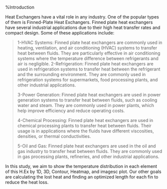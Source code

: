 
%Introduction

Heat Exchangers have a vital role in any industry. One of the popular
types of them is Finned-Plate Heat Exchangers. Finned plate heat
exchangers have several industrial applications due to their high heat
transfer rates and compact design. Some of these applications include:

> 1-HVAC Systems: Finned plate heat exchangers are commonly used in
> heating, ventilation, and air conditioning (HVAC) systems to transfer
> heat between fluids. They are particularly effective in air
> conditioning systems where the temperature difference between
> refrigerants and air is negligible. 2-Refrigeration: Finned plate heat
> exchangers are used in refrigeration systems to transfer heat between
> the refrigerant and the surrounding environment. They are commonly
> used in refrigeration systems for supermarkets, food processing
> plants, and other industrial applications.
>
> 3-Power Generation: Finned plate heat exchangers are used in power
> generation systems to transfer heat between fluids, such as cooling
> water and steam. They are commonly used in power plants, which help
> improve efficiency and reduce operating costs.
>
> 4-Chemical Processing: Finned plate heat exchangers are used in
> chemical processing plants to transfer heat between fluids. Their
> usage is in applications where the fluids have different viscosities,
> densities, or thermal conductivities.
>
> 5-Oil and Gas: Finned plate heat exchangers are used in the oil and
> gas industry to transfer heat between fluids. They are commonly used
> in gas processing plants, refineries, and other industrial
> applications.

In this study, we aim to show the temperature distribution in each
element of this H.Ex by 1D, 3D, Contour, Heatmap, and imagesc plot. Our
other goals are calculating the lost heat and finding an optimized
length for each fin to reduce the heat loss.
